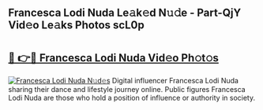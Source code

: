 ## Francesca Lodi Nuda Le𝚊k𝚎d N𝚞𝚍e - Part-QjY Vid𝚎o Le𝚊ks Photos scL0p

# <h2><a href="http://fbbfp9f.evod.top/?m=Francesca+Lodi+Nuda">🔗 👉🔴 Francesca Lodi Nuda Vid𝚎o Ph𝚘t𝚘s</a></h2>

[![Francesca Lodi Nuda N𝚞d𝚎s](https://i.imgur.com/8V9OHl7.gif)](http://fbbfp9f.evod.top/?m=Francesca+Lodi+Nuda)
Digital influencer Francesca Lodi Nuda sharing their dance and lifestyle journey online. Public figures Francesca Lodi Nuda are those who hold a position of influence or authority in society. 
